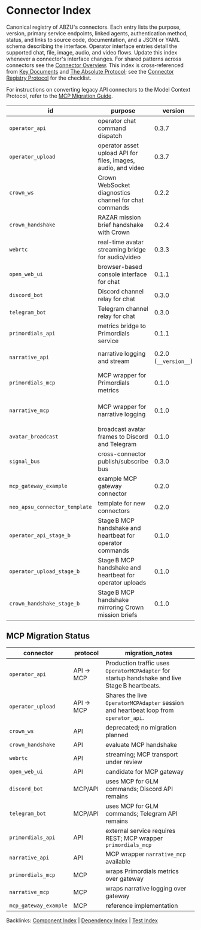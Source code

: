 # Connector Index

Canonical registry of ABZU's connectors. Each entry lists the purpose, version, primary service endpoints, linked agents, authentication method, status, and links to source code, documentation, and a JSON or YAML schema describing the interface. Operator interface entries detail the supported chat, file, image, audio, and video flows. Update this index whenever a connector's interface changes. For shared patterns across connectors see the [Connector Overview](README.md). This index is cross‑referenced from [Key Documents](../KEY_DOCUMENTS.md) and [The Absolute Protocol](../The_Absolute_Protocol.md); see the [Connector Registry Protocol](../The_Absolute_Protocol.md#connector-registry-protocol) for the checklist.

For instructions on converting legacy API connectors to the Model Context Protocol,
refer to the [MCP Migration Guide](mcp_migration.md).

| id | purpose | version | auth | endpoints | linked agents | status | code | docs | schema |
| --- | --- | --- | --- | --- | --- | --- | --- | --- | --- |
| `operator_api` | operator chat command dispatch | 0.3.7 | Bearer | `POST /operator/command` | Orchestration Master | active (MCP flow live) | [operator_api.py](../../operator_api.py) | [operator_protocol.md](../operator_protocol.md), [operator_mcp_audit.md](operator_mcp_audit.md), [credential_rotation_playbook.md](credential_rotation_playbook.md) | N/A |
| `operator_upload` | operator asset upload API for files, images, audio, and video | 0.3.7 | Bearer | `POST /operator/upload` | RAZAR | active (MCP flow live) | [operator_api.py](../../operator_api.py) | [operator_protocol.md](../operator_protocol.md), [operator_mcp_audit.md](operator_mcp_audit.md), [credential_rotation_playbook.md](credential_rotation_playbook.md) | N/A |
| `crown_ws` | Crown WebSocket diagnostics channel for chat commands | 0.2.2 | Bearer | `WS /crown_link`, `POST /glm-command` | Crown | deprecated | [razar/crown_link.py](../../razar/crown_link.py) | [CROWN_OVERVIEW.md](../CROWN_OVERVIEW.md) | N/A |
| `crown_handshake` | RAZAR mission brief handshake with Crown | 0.2.4 | Bearer | `WS CROWN_WS_URL` | Crown | active | [razar/crown_handshake.py](../../razar/crown_handshake.py) | [CROWN_OVERVIEW.md](../CROWN_OVERVIEW.md), [credential_rotation_playbook.md](credential_rotation_playbook.md) | N/A |
| `webrtc` | real-time avatar streaming bridge for audio/video | 0.3.3 | JWT | `POST /call` | Nazarick Web Console | experimental | [connectors/webrtc_connector.py](../../connectors/webrtc_connector.py) | [nazarick_web_console.md](../nazarick_web_console.md) | N/A |
| `open_web_ui` | browser-based console interface for chat | 0.1.1 | Bearer | `POST /glm-command` | Crown | experimental | [server.py](../../server.py) | [open_web_ui.md](../open_web_ui.md) | N/A |
| `discord_bot` | Discord channel relay for chat | 0.3.0 | Bot token | Discord API | Nazarick Agents | experimental | [tools/bot_discord.py](../../tools/bot_discord.py) | [communication_interfaces.md](../communication_interfaces.md) | N/A |
| `telegram_bot` | Telegram channel relay for chat | 0.3.0 | Bot token | Telegram Bot API | Nazarick Agents | experimental | [tools/bot_telegram.py](../../tools/bot_telegram.py) | [communication_interfaces.md](../communication_interfaces.md) | N/A |
| `primordials_api` | metrics bridge to Primordials service | 0.1.1 | Bearer | `POST /metrics`, `GET /health` | Primordials | experimental | [connectors/primordials_api.py](../../connectors/primordials_api.py) | [primordials_service.md](../primordials_service.md) | [primordials_api.schema.json](../../schemas/primordials_api.schema.json) |
| `narrative_api` | narrative logging and stream | 0.2.0 (`__version__`) | Bearer | `POST /story`, `GET /story/log`, `GET /story/stream` | vector_memory | experimental | [narrative_api.py](../../narrative_api.py) | [nazarick_narrative_system.md](../nazarick_narrative_system.md) | N/A |
| `primordials_mcp` | MCP wrapper for Primordials metrics | 0.1.0 | Bearer | `POST /context/register`, `POST /primordials/metrics` | Primordials | experimental | [connectors/primordials_mcp.py](../../connectors/primordials_mcp.py) | [primordials_service.md](../primordials_service.md) | [primordials_api.schema.json](../../schemas/primordials_api.schema.json) |
| `narrative_mcp` | MCP wrapper for narrative logging | 0.1.0 | Bearer | `POST /context/register`, `POST /narrative/story` | vector_memory | experimental | [connectors/narrative_mcp.py](../../connectors/narrative_mcp.py) | [nazarick_narrative_system.md](../nazarick_narrative_system.md) | N/A |
| `avatar_broadcast` | broadcast avatar frames to Discord and Telegram | 0.1.0 | Bot token | Discord API, Telegram API | Discord, Telegram | experimental | [connectors/avatar_broadcast.py](../../connectors/avatar_broadcast.py) | N/A | N/A |
| `signal_bus` | cross-connector publish/subscribe bus | 0.3.0 | N/A | Redis/Kafka | all connectors | experimental | [connectors/signal_bus.py](../../connectors/signal_bus.py) | [README.md](README.md) | N/A |
| `mcp_gateway_example` | example MCP gateway connector | 0.2.0 | Configured | `POST /model/invoke` | internal models | experimental | [connectors/mcp_gateway_example.py](../../connectors/mcp_gateway_example.py) | [README.md](README.md) | N/A |
| `neo_apsu_connector_template` | template for new connectors | 0.2.0 | Bearer | `POST /handshake`, `POST /heartbeat` | MCP gateway | experimental | [connectors/neo_apsu_connector_template.py](../../connectors/neo_apsu_connector_template.py) | [mcp_capability_payload.md](mcp_capability_payload.md) | [mcp_heartbeat_payload.schema.json](../../schemas/mcp_heartbeat_payload.schema.json) |
| `operator_api_stage_b` | Stage B MCP handshake and heartbeat for operator commands | 0.1.0 | Bearer | `POST /handshake`, `POST /heartbeat` | Orchestration Master | experimental | [connectors/operator_api_stage_b.py](../../connectors/operator_api_stage_b.py) | [operator_mcp_runbook.md](operator_mcp_runbook.md), [credential_rotation_playbook.md](credential_rotation_playbook.md) | [mcp_heartbeat_payload.schema.json](../../schemas/mcp_heartbeat_payload.schema.json) |
| `operator_upload_stage_b` | Stage B MCP handshake and heartbeat for operator uploads | 0.1.0 | Bearer | `POST /handshake`, `POST /heartbeat` | RAZAR | experimental | [connectors/operator_upload_stage_b.py](../../connectors/operator_upload_stage_b.py) | [operator_mcp_runbook.md](operator_mcp_runbook.md), [credential_rotation_playbook.md](credential_rotation_playbook.md) | [mcp_heartbeat_payload.schema.json](../../schemas/mcp_heartbeat_payload.schema.json) |
| `crown_handshake_stage_b` | Stage B MCP handshake mirroring Crown mission briefs | 0.1.0 | Bearer | `POST /handshake`, `POST /heartbeat` | Crown | experimental | [connectors/crown_handshake_stage_b.py](../../connectors/crown_handshake_stage_b.py) | [operator_mcp_runbook.md](operator_mcp_runbook.md), [credential_rotation_playbook.md](credential_rotation_playbook.md) | [mcp_heartbeat_payload.schema.json](../../schemas/mcp_heartbeat_payload.schema.json) |

## MCP Migration Status

| connector | protocol | migration_notes |
| --- | --- | --- |
| `operator_api` | API → MCP | Production traffic uses `OperatorMCPAdapter` for startup handshake and live Stage B heartbeats. |
| `operator_upload` | API → MCP | Shares the live `OperatorMCPAdapter` session and heartbeat loop from `operator_api`. |
| `crown_ws` | API | deprecated; no migration planned |
| `crown_handshake` | API | evaluate MCP handshake |
| `webrtc` | API | streaming; MCP transport under review |
| `open_web_ui` | API | candidate for MCP gateway |
| `discord_bot` | MCP/API | uses MCP for GLM commands; Discord API remains |
| `telegram_bot` | MCP/API | uses MCP for GLM commands; Telegram API remains |
| `primordials_api` | API | external service requires REST; MCP wrapper `primordials_mcp` |
| `narrative_api` | API | MCP wrapper `narrative_mcp` available |
| `primordials_mcp` | MCP | wraps Primordials metrics over gateway |
| `narrative_mcp` | MCP | wraps narrative logging over gateway |
| `mcp_gateway_example` | MCP | reference implementation |

Backlinks: [Component Index](../component_index.md) | [Dependency Index](../dependency_index.md) | [Test Index](../test_index.md)
